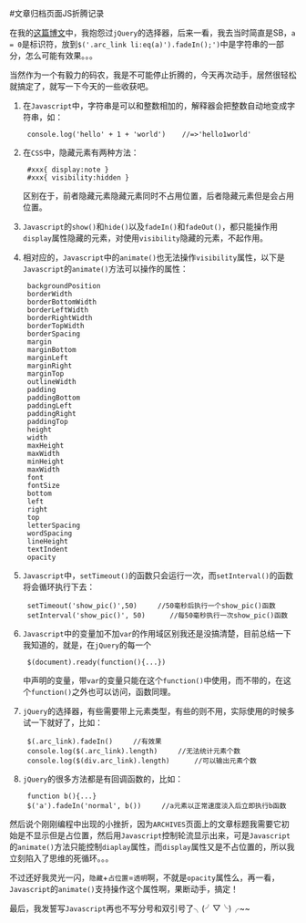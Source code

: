 #文章归档页面JS折腾记录  

在我的[这篇博文](http://tdfj.herokuapp.com/archives/2014/02*%E9%87%8D%E6%96%B0%E6%8A%98%E8%85%BEblog%E7%9A%84%E4%B8%80%E4%BA%9B%E7%A2%8E%E7%A2%8E%E5%BF%B5*20140111*Slim-Javascript-%E7%A2%8E%E7%A2%8E%E5%BF%B5)中，我抱怨过```jQuery```的选择器，后来一看，我去当时简直是SB，```a = 0```是标识符，放到```$('.arc_link li:eq(a)').fadeIn();')```中是字符串的一部分，怎么可能有效果。。。  

当然作为一个有毅力的码农，我是不可能停止折腾的，今天再次动手，居然很轻松就搞定了，就写一下今天的一些收获吧。  

1. 在```Javascript```中，字符串是可以和整数相加的，解释器会把整数自动地变成字符串，如：

		console.log('hello' + 1 + 'world')    //=>'hello1world'  
		
2. 在```CSS```中，隐藏元素有两种方法：

		#xxx{ display:note }
		#xxx{ visibility:hidden }
	
	区别在于，前者隐藏元素隐藏元素同时不占用位置，后者隐藏元素但是会占用位置。  
	
3. ```Javascript```的```show()```和```hide()```以及```fadeIn()```和```fadeOut()```，都只能操作用```display```属性隐藏的元素，对使用```visibility```隐藏的元素，不起作用。  

4. 相对应的，```Javascript```中的```animate()```也无法操作```visibility```属性，以下是```Javascript```的```animate()```方法可以操作的属性：

 		backgroundPosition
    	borderWidth
    	borderBottomWidth
    	borderLeftWidth
    	borderRightWidth
    	borderTopWidth
    	borderSpacing
    	margin
    	marginBottom
    	marginLeft
    	marginRight
    	marginTop
    	outlineWidth
    	padding
    	paddingBottom
    	paddingLeft
    	paddingRight
    	paddingTop
    	height
    	width
    	maxHeight
    	maxWidth
    	minHeight
    	maxWidth
    	font
    	fontSize
    	bottom
    	left
    	right
    	top
    	letterSpacing
    	wordSpacing
    	lineHeight
    	textIndent
    	opacity  
    										
5. ```Javascript```中，```setTimeout()```的函数只会运行一次，而```setInterval()```的函数将会循环执行下去：

		setTimeout('show_pic()',50)		//50毫秒后执行一个show_pic()函数
		setInterval('show_pic()', 50)	   //每50毫秒执行一次show_pic()函数
		
6. ```Javascript```中的变量加不加```var```的作用域区别我还是没搞清楚，目前总结一下我知道的，就是，在```jQuery```的每一个

		$(document).ready(function(){...})
		
	中声明的变量，带```var```的变量只能在这个```function()```中使用，而不带的，在这个```function()```之外也可以访问，函数同理。
	
7. ```jQuery```的选择器，有些需要带上元素类型，有些的则不用，实际使用的时候多试一下就好了，比如：  

		$(.arc_link).fadeIn()     //有效果
		console.log($(.arc_link).length)     //无法统计元素个数
		console.log($(div.arc_link).length)      //可以输出元素个数
		
8. ```jQuery```的很多方法都是有回调函数的，比如：

		function b(){...}
		$('a').fadeIn('normal', b())     //a元素以正常速度淡入后立即执行b函数
	
	
然后说个刚刚编程中出现的小挫折，因为```ARCHIVES```页面上的文章标题我需要它初始是不显示但是占位置，然后用```Javascript```控制轮流显示出来，可是```Javascript```的```animate()```方法只能控制```diaplay```属性，而```display```属性又是不占位置的，所以我立刻陷入了思维的死循环。。。  

不过还好我灵光一闪，```隐藏```+```占位置```=```透明```啊，不就是```opacity```属性么，再一看，```Javascript```的```animate()```支持操作这个属性啊，果断动手，搞定！ 

最后，我发誓写```Javascript```再也不写分号和双引号了╮(╯▽╰)╭~~
